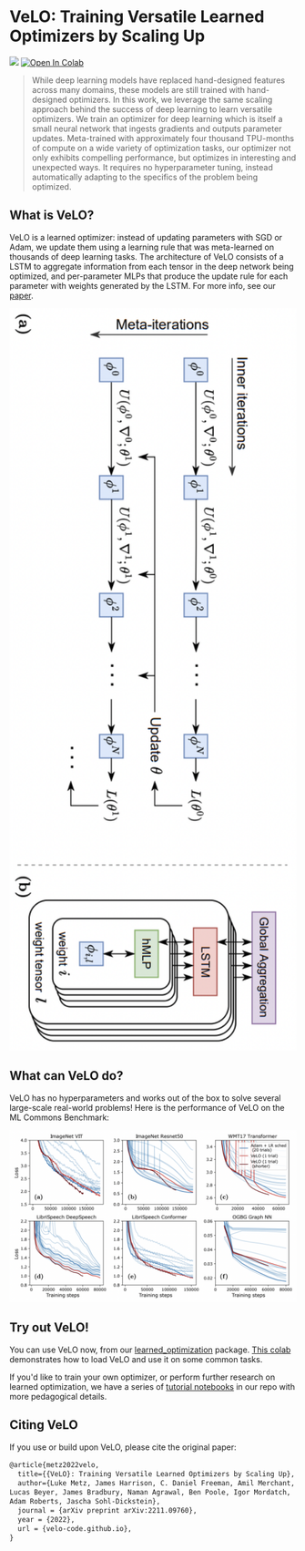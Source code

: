 # VeLO: Training Versatile Learned Optimizers by Scaling Up

<a href="https://arxiv.org/abs/id"><img src="https://img.shields.io/badge/arXiv-2211.09760-00ff00.svg" height=22.5></a>
<a href="https://colab.research.google.com/github/google/learned_optimization/blob/main/learned_optimization/research/general_lopt/Demo_for_training_a_model_with_a_learned_optimizer.ipynb" target="_parent"><img src="https://colab.research.google.com/assets/colab-badge.svg" alt="Open In Colab"/></a>

> While deep learning models have replaced hand-designed features across many domains,
these models are still trained with hand-designed optimizers. In this work, we leverage the same
scaling approach behind the success of deep learning to learn versatile optimizers. We train an
optimizer for deep learning which is itself a small neural network that ingests gradients and
outputs parameter updates. Meta-trained with approximately four thousand TPU-months of
compute on a wide variety of optimization tasks, our optimizer not only exhibits compelling
performance, but optimizes in interesting and unexpected ways. It requires no hyperparameter
tuning, instead automatically adapting to the specifics of the problem being optimized. 
 
## What is VeLO?
VeLO is a learned optimizer: instead of updating parameters with SGD or Adam, we update them using a learning rule that was meta-learned on thousands of deep learning tasks. The architecture of VeLO consists of a LSTM to aggregate information from each tensor in the deep network being optimized, and per-parameter MLPs that produce the update rule for each parameter with weights generated by the LSTM. For more info, see our [paper](https://drive.google.com/file/d/1dd-d3oAXTJm7Ija-m_XZxjzLW5riN-4p/view?usp=share_link).
 
 <img src="https://raw.githubusercontent.com/velo-code/velo-code.github.io/main/velo_schematic.png" alt="Schematic of VeLO" width="800"/>

## What can VeLO do?
 VeLO has no hyperparameters and works out of the box to solve several large-scale real-world problems! Here is the performance of VeLO on the ML Commons Benchmark:
  
<img src="https://raw.githubusercontent.com/velo-code/velo-code.github.io/main/velo_mlcommons.png" alt="Performance of VeLO on ML Commons Benchmark" width="800"/>
 
## Try out VeLO!
You can use VeLO now, from our [learned_optimization](https://github.com/google/learned_optimization) package. [This colab](https://colab.research.google.com/github/google/learned_optimization/blob/main/learned_optimization/research/general_lopt/Demo_for_training_a_model_with_a_learned_optimizer.ipynb) demonstrates how to load VeLO and use it on some common tasks.  

If you'd like to train your own optimizer, or perform further research on learned optimization, we have a series of [tutorial notebooks](https://github.com/google/learned_optimization#learned_optimization-tutorial-sequence) in our repo with more pedagogical details.

## Citing VeLO

If you use or build upon VeLO, please cite the original paper:

```
@article{metz2022velo,
  title={{VeLO}: Training Versatile Learned Optimizers by Scaling Up},
  author={Luke Metz, James Harrison, C. Daniel Freeman, Amil Merchant, Lucas Beyer, James Bradbury, Naman Agrawal, Ben Poole, Igor Mordatch, Adam Roberts, Jascha Sohl-Dickstein},
  journal = {arXiv preprint arXiv:2211.09760},
  year = {2022},
  url = {velo-code.github.io},
}
```